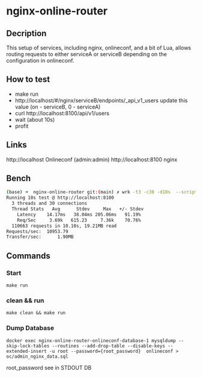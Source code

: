 # nginx-online-router

## Decription

This setup of services, including nginx, onlineconf, and a bit of Lua, allows routing requests to either serviceA or serviceB depending on the configuration in onlineconf.

## How to test

- make run
- http://localhost/#/nginx/serviceB/endpoints/\_api_v1_users update this value (on - serviceB, 0 - serviceA)
- curl http://localhost:8100/api/v1/users
- wait (about 10s)
- profit

## Links

http://localhost Onlineconf (admin:admin)
http://localhost:8100 nginx

## Bench

```bash
(base) ➜  nginx-online-router git:(main) ✗ wrk -t3 -c30 -d10s  --script ./tests/test.lua http://localhost:8100
Running 10s test @ http://localhost:8100
  3 threads and 30 connections
  Thread Stats   Avg      Stdev     Max   +/- Stdev
    Latency    14.17ms   38.04ms 205.06ms   91.19%
    Req/Sec     3.69k   615.23     7.36k    70.76%
  110663 requests in 10.10s, 19.21MB read
Requests/sec:  10953.79
Transfer/sec:      1.90MB
```

## Commands

### Start

```
make run
```

### clean && run

```
make clean && make run
```

### Dump Database

```
docker exec nginx-online-router-onlineconf-database-1 mysqldump --skip-lock-tables --routines --add-drop-table --disable-keys --extended-insert -u root --password={root_password}  onlineconf > oc/admin_nginx_data.sql
```

root_password see in STDOUT DB
